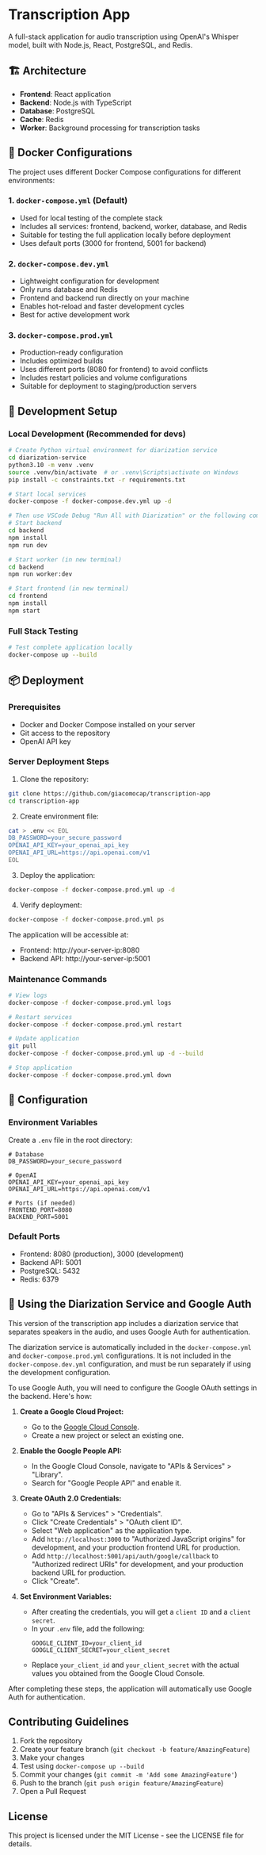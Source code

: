 # Transcription App

A full-stack application for audio transcription using OpenAI's Whisper model, built with Node.js, React, PostgreSQL, and Redis.

## 🏗️ Architecture

- **Frontend**: React application
- **Backend**: Node.js with TypeScript
- **Database**: PostgreSQL
- **Cache**: Redis
- **Worker**: Background processing for transcription tasks

## 🐳 Docker Configurations

The project uses different Docker Compose configurations for different environments:

### 1. `docker-compose.yml` (Default)
- Used for local testing of the complete stack
- Includes all services: frontend, backend, worker, database, and Redis
- Suitable for testing the full application locally before deployment
- Uses default ports (3000 for frontend, 5001 for backend)

### 2. `docker-compose.dev.yml`
- Lightweight configuration for development
- Only runs database and Redis
- Frontend and backend run directly on your machine
- Enables hot-reload and faster development cycles
- Best for active development work

### 3. `docker-compose.prod.yml`
- Production-ready configuration
- Includes optimized builds
- Uses different ports (8080 for frontend) to avoid conflicts
- Includes restart policies and volume configurations
- Suitable for deployment to staging/production servers

## 🚀 Development Setup

### Local Development (Recommended for devs)
```bash
# Create Python virtual environment for diarization service
cd diarization-service
python3.10 -m venv .venv
source .venv/bin/activate  # or .venv\Scripts\activate on Windows
pip install -c constraints.txt -r requirements.txt

# Start local services
docker-compose -f docker-compose.dev.yml up -d

# Then use VSCode Debug "Run All with Diarization" or the following commands:
# Start backend
cd backend
npm install
npm run dev

# Start worker (in new terminal)
cd backend
npm run worker:dev

# Start frontend (in new terminal)
cd frontend
npm install
npm start
```

### Full Stack Testing
```bash
# Test complete application locally
docker-compose up --build
```

## 📦 Deployment

### Prerequisites
- Docker and Docker Compose installed on your server
- Git access to the repository
- OpenAI API key

### Server Deployment Steps

1. Clone the repository:
```bash
git clone https://github.com/giacomocap/transcription-app
cd transcription-app
```

2. Create environment file:
```bash
cat > .env << EOL
DB_PASSWORD=your_secure_password
OPENAI_API_KEY=your_openai_api_key
OPENAI_API_URL=https://api.openai.com/v1
EOL
```

3. Deploy the application:
```bash
docker-compose -f docker-compose.prod.yml up -d
```

4. Verify deployment:
```bash
docker-compose -f docker-compose.prod.yml ps
```

The application will be accessible at:
- Frontend: http://your-server-ip:8080
- Backend API: http://your-server-ip:5001

### Maintenance Commands

```bash
# View logs
docker-compose -f docker-compose.prod.yml logs

# Restart services
docker-compose -f docker-compose.prod.yml restart

# Update application
git pull
docker-compose -f docker-compose.prod.yml up -d --build

# Stop application
docker-compose -f docker-compose.prod.yml down
```

## 🔧 Configuration

### Environment Variables
Create a `.env` file in the root directory:

```env
# Database
DB_PASSWORD=your_secure_password

# OpenAI
OPENAI_API_KEY=your_openai_api_key
OPENAI_API_URL=https://api.openai.com/v1

# Ports (if needed)
FRONTEND_PORT=8080
BACKEND_PORT=5001
```

### Default Ports
- Frontend: 8080 (production), 3000 (development)
- Backend API: 5001
- PostgreSQL: 5432
- Redis: 6379

## 🚀 Using the Diarization Service and Google Auth

This version of the transcription app includes a diarization service that separates speakers in the audio, and uses Google Auth for authentication.

The diarization service is automatically included in the `docker-compose.yml` and `docker-compose.prod.yml` configurations. It is not included in the `docker-compose.dev.yml` configuration, and must be run separately if using the development configuration.

To use Google Auth, you will need to configure the Google OAuth settings in the backend. Here's how:

1.  **Create a Google Cloud Project:**
    - Go to the [Google Cloud Console](https://console.cloud.google.com/).
    - Create a new project or select an existing one.

2.  **Enable the Google People API:**
    - In the Google Cloud Console, navigate to "APIs & Services" > "Library".
    - Search for "Google People API" and enable it.

3.  **Create OAuth 2.0 Credentials:**
    - Go to "APIs & Services" > "Credentials".
    - Click "Create Credentials" > "OAuth client ID".
    - Select "Web application" as the application type.
    - Add `http://localhost:3000` to "Authorized JavaScript origins" for development, and your production frontend URL for production.
    - Add `http://localhost:5001/api/auth/google/callback` to "Authorized redirect URIs" for development, and your production backend URL for production.
    - Click "Create".

4.  **Set Environment Variables:**
    - After creating the credentials, you will get a `client ID` and a `client secret`.
    - In your `.env` file, add the following:
      ```env
      GOOGLE_CLIENT_ID=your_client_id
      GOOGLE_CLIENT_SECRET=your_client_secret
      ```
    - Replace `your_client_id` and `your_client_secret` with the actual values you obtained from the Google Cloud Console.

After completing these steps, the application will automatically use Google Auth for authentication.

##  Contributing Guidelines

1. Fork the repository
2. Create your feature branch (`git checkout -b feature/AmazingFeature`)
3. Make your changes
4. Test using `docker-compose up --build`
5. Commit your changes (`git commit -m 'Add some AmazingFeature'`)
6. Push to the branch (`git push origin feature/AmazingFeature`)
7. Open a Pull Request

## License

This project is licensed under the MIT License - see the LICENSE file for details.